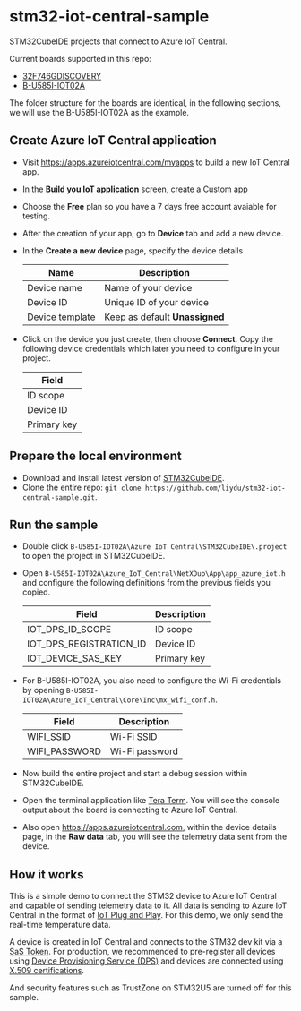 # stm32-iot-central-sample
STM32CubeIDE projects that connect to Azure IoT Central.

Current boards supported in this repo:
* [32F746GDISCOVERY](https://www.st.com/en/evaluation-tools/32f746gdiscovery.html)
* [B-U585I-IOT02A](https://www.st.com/en/evaluation-tools/b-u585i-iot02a.html)

The folder structure for the boards are identical, in the following sections, we will use the B-U585I-IOT02A as the example.

## Create Azure IoT Central application

* Visit https://apps.azureiotcentral.com/myapps to build a new IoT Central app.
* In the **Build you IoT application** screen, create a Custom app
* Choose the **Free** plan so you have a 7 days free account avaiable for testing.
* After the creation of your app, go to **Device** tab and add a new device.
* In the **Create a new device** page, specify the device details

  | Name      | Description |
  | ----------- | ----------- |
  | Device name      | Name of your device |
  | Device ID   | Unique ID of your device |
  | Device template   | Keep as default **Unassigned** |

* Click on the device you just create, then choose **Connect**. Copy the following device credentials which later you need to configure in your project.

  | Field      |
  | ----------- |
  | ID scope |
  | Device ID | 
  | Primary key |

## Prepare the local environment

* Download and install latest version of [STM32CubeIDE](https://www.st.com/en/development-tools/stm32cubeide.html).
* Clone the entire repo: `git clone https://github.com/liydu/stm32-iot-central-sample.git`.

## Run the sample

* Double click `B-U585I-IOT02A\Azure IoT Central\STM32CubeIDE\.project` to open the project in STM32CubeIDE.
* Open `B-U585I-IOT02A\Azure_IoT_Central\NetXDuo\App\app_azure_iot.h` and configure the following definitions from the previous fields you copied.

  | Field      | Description |
  | ----------- | ----------- |
  | IOT_DPS_ID_SCOPE      | ID scope |
  | IOT_DPS_REGISTRATION_ID   | Device ID |
  | IOT_DEVICE_SAS_KEY   | Primary key |

* For B-U585I-IOT02A, you also need to configure the Wi-Fi credentials by opening `B-U585I-IOT02A\Azure_IoT_Central\Core\Inc\mx_wifi_conf.h`.

  | Field      | Description |
  | ----------- | ----------- |
  | WIFI_SSID      | Wi-Fi SSID |
  | WIFI_PASSWORD   | Wi-Fi password |

* Now build the entire project and start a debug session within STM32CubeIDE.
* Open the terminal application like [Tera Term](https://ttssh2.osdn.jp/index.html.en). You will see the console output about the board is connecting to Azure IoT Central.

* Also open https://apps.azureiotcentral.com, within the device details page, in the **Raw data** tab, you will see the telemetry data sent from the device.

## How it works

This is a simple demo to connect the STM32 device to Azure IoT Central and capable of sending telemetry data to it. All data is sending to Azure IoT Central in the format of [IoT Plug and Play](https://docs.microsoft.com/azure/iot-develop/overview-iot-plug-and-play). For this demo, we only send the real-time temperature data.

A device is created in IoT Central and connects to the STM32 dev kit via a [SaS Token](https://docs.microsoft.com/azure/iot-central/core/concepts-device-authentication#create-individual-enrollments). For production, we recommended to pre-register all devices using [Device Provisioning Service (DPS)](https://docs.microsoft.com/azure/iot-dps/) and devices are connected using [X.509 certifications](https://docs.microsoft.com/azure/iot-central/core/concepts-device-authentication#x509-enrollment-group).

And security features such as TrustZone on STM32U5 are turned off for this sample.

